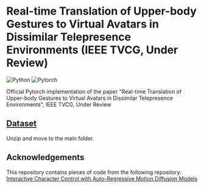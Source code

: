 # Real-time Translation of Upper-body Gestures to Virtual Avatars in Dissimilar Telepresence Environments (IEEE TVCG, Under Review)
![Python](https://img.shields.io/badge/Python->=3.8.12-Blue?logo=python)  ![Pytorch](https://img.shields.io/badge/PyTorch->=1.11.0-Red?logo=pytorch)

Official Pytorch implementation of the paper "Real-time Translation of Upper-body Gestures to Virtual Avatars in Dissimilar Telepresence Environments", IEEE TVCG, Under Review

## [Dataset](https://www.dropbox.com/scl/fi/u1z2pbewlzuy6ox3s8od6/Dataset.zip?rlkey=wbw3agb3wy37c6ph6ld23dxwq&e=1&st=nwpukgq8&dl=0)
Unzip and move to the main folder.

## Acknowledgements
This repository contains pieces of code from the following repository: \
[Interactive Character Control with Auto-Regressive Motion Diffusion Models](https://github.com/Yi-Shi94/AMDM)
